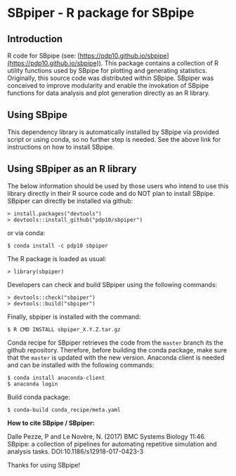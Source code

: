 # SBpiper - R package for SBpipe

## Introduction

R code for SBpipe (see: [https://pdp10.github.io/sbpipe](https://pdp10.github.io/sbpipe)). 
This package contains a collection of R utility functions used by SBpipe 
for plotting and generating statistics. Originally, this source code was distributed within SBpipe. 
SBpiper was conceived to improve modularity and enable the invokation of SBpipe functions for data analysis and plot generation directly as an R library.

## Using SBpipe
This dependency library is automatically installed by SBpipe via provided script or using conda, so no further step is needed. See the above link for instructions on how to install SBpipe. 

## Using SBpiper as an R library
The below information should be used by those users who intend to use this library directly in their 
R source code and do NOT plan to install SBpipe.
SBpiper can directly be installed via github:
```
> install.packages("devtools")
> devtools::install_github("pdp10/sbpiper")
```

or via conda:
```
$ conda install -c pdp10 sbpiper
```

The R package is loaded as usual:
```
> library(sbpiper)
```

Developers can check and build SBpiper using the following commands: 
```
> devtools::check("sbpiper")
> devtools::build("sbpiper")
````

Finally, sbpiper is installed with the command: 
```
$ R CMD INSTALL sbpiper_X.Y.Z.tar.gz
```

Conda recipe for SBpiper retrieves the code from the `master` branch its the github repository. Therefore, before building the conda package, make sure that the `master` is updated with the new version. Anaconda client is needed and can be installed with the following commands:
```
$ conda install anaconda-client
$ anaconda login
```
Build conda package:
```
$ conda-build conda_recipe/meta.yaml
```


**How to cite SBpipe / SBpiper:**

Dalle Pezze, P and Le Novère, N. (2017) BMC Systems Biology 11:46. SBpipe: a collection of pipelines for automating repetitive simulation and analysis tasks. DOI:10.1186/s12918-017-0423-3

Thanks for using SBpipe!
